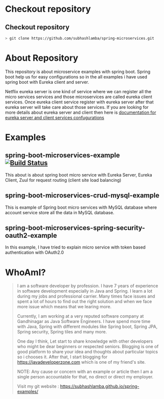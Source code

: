 # Checkout repository

## Checkout repository
```sh
> git clone https://github.com/subhashlamba/spring-microservices.git
```

# About Repository

This repository is about microservice examples with spring boot. Spring boot help us for easy configurations so in the all examples i have used spring boot with Eureka client and server.

Netflix eureka server is one kind of service where we can register all the micro services services and those microservices are called eureka client services. Once eureka client service register with eureka server after that eureka server will take care about those services. If you are looking for more details about eureka server and client then here is [documentation for eureka server and client services confugurations](https://cloud.spring.io/spring-cloud-netflix/spring-cloud-netflix.html) 

# Examples 

## spring-boot-microservices-example  [![Build Status](https://travis-ci.com/subhashlamba/spring-microservices.svg?branch=master)](https://travis-ci.com/subhashlamba/spring-microservices)

This about is about spring boot micro service with Eureka Server, Eureka Client, Zuul for request routing (client site load balancing)

## spring-boot-microservices-crud-mysql-example
This is example of Spring boot micro services with MySQL database where account service store all the data in MySQL database.
 
## spring-boot-microservices-spring-security-oauth2-example
In this example, I have tried to explain micro service with token based authentication with OAuth2.0

# WhoAmI?

> I am a software developer by profession. I have 7 years of experience in software development especially in Java and Spring. I learn a lot during my jobs and professional carrier. Many times face issues and spent a lot of hours to find out the right solution and when we face more issue which means that we learing more.
>
> Currently, I am working at a very reputed software company at Gandhinagar as Java Software Engineers. I have spend more time with Java, Spring with different modules like Spring boot, Spring JPA, Spring security, Spring tiles and many more.  
>
> One day I think, Let start to share knowledge with other developers who might be dear beginners or respected seniors. Blogging is one of good platform to share your idea and thoughts about particular topics so i chooses it. After that, I start blogging for https://javadeveloperzone.com which is one of my friend's site. 
>
> NOTE: Any cause or concern with an example or article then I am a single person accountable for that, no direct or direct my employer. 
>
> Visit my git website : https://subhashlamba.github.io/spring-examples/
